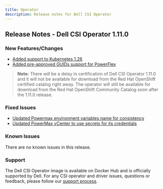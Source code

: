 ```yaml
---
title: Operator
description: Release notes for Dell CSI Operator
---
```


## Release Notes - Dell CSI Operator 1.11.0

### New Features/Changes

- [Added support to Kubernetes 1.26](https://github.com/dell/csm/issues/597)
- [Added pre-approved GUIDs support for PowerFlex](https://github.com/dell/csm/issues/402)

>**Note:** There will be a delay in certification of Dell CSI Operator 1.11.0 and it will not be available for download from the Red Hat OpenShift certified catalog right away. The operator will still be available for download from the Red Hat OpenShift Community Catalog soon after the 1.11.0 release.

### Fixed Issues

- [Updated Powermax environment variables name for consistency](https://github.com/dell/csm/issues/584)
- [Updated PowerMax vCenter to use secrets for its credentials](https://github.com/dell/csm/issues/686)

### Known Issues
There are no known issues in this release.

### Support
The Dell CSI Operator image is available on Docker Hub and is officially supported by Dell.
For any CSI operator and driver issues, questions or feedback, please follow our [support process](../../../support/).
